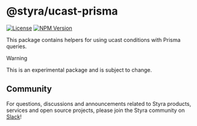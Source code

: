 # @styra/ucast-prisma

[![License](https://img.shields.io/badge/License-Apache_2.0-blue.svg)](https://opensource.org/licenses/Apache-2.0)
[![NPM Version](https://img.shields.io/npm/v/%40styra%2Fucast-prisma?style=flat&color=%2324b6e0)](https://www.npmjs.com/package/@styra/ucast-prisma)

This package contains helpers for using ucast conditions with Prisma queries.

> [!WARNING]
> This is an experimental package and is subject to change.


## Community

For questions, discussions and announcements related to Styra products, services and open source projects, please join
the Styra community on [Slack](https://communityinviter.com/apps/styracommunity/signup)!
